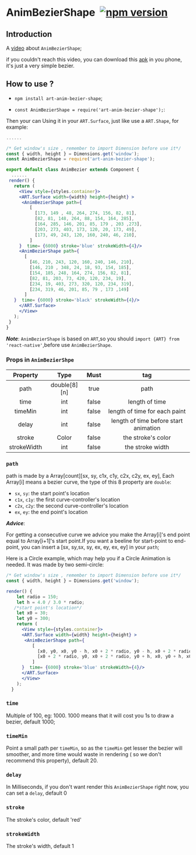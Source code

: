# AnimBezierShape  [![npm version](https://d25lcipzij17d.cloudfront.net/badge.svg?id=js&type=6&v=0.1.23&x2=0)](https://www.npmjs.com/package/art-anim-bezier-shape)

## Introduction

A [video][2] about `AnimBezierShape`;

if you couldn't reach this video, you can download this [apk][4] in you phone, it's just a very simple bezier.

## How to use ?
 
 *  `npm install art-anim-bezier-shape`;

 * `const AnimBezierShape = require('art-anim-bezier-shape');`:

Then your can Using it in your `ART.Surface`, just like use a `ART.Shape`, for example:

 ```jsx
 ......
 
/* Get window's size , remember to import Dimension before use it*/
const { width, height } = Dimensions.get('window'); 
const AnimBezierShape = require('art-anim-bezier-shape');

 export default class AnimBezier extends Component {
   ......
  render() {
    return (
      <View style={styles.container}>
      <ART.Surface width={width} height={height} >
       <AnimBezierShape path={
          [
            [173, 149 , 48, 264, 274, 156, 82, 81],   
            [82, 81, 148, 264, 88, 154, 164, 285],
            [164, 285, 146, 201, 85, 179 , 203 ,273],
            [203, 273, 403, 173, 120, 20, 173, 49],  
            [173, 49, 243, 120, 160, 240, 46, 210],       
          ]
      }  time= {6000} stroke='blue' strokeWidth={4}/>
      <AnimBezierShape path={
        [
          [46, 210, 243, 120, 160, 240, 146, 210],
          [146, 210 , 348, 24, 18, 93, 154, 185],
          [154, 185, 248, 164, 274, 156, 82, 81],
          [82, 81, 203, 73, 420, 120, 234, 19],
          [234, 19, 403, 273, 320, 120, 234, 319],
          [234, 319, 46, 201, 85, 79 , 173 ,149]
        ]
    }  time= {6000} stroke='black' strokeWidth={4}/>
      </ART.Surface>
      </View>
    );
  }
}
 ```
  ***Note***: `AnimBezierShape` is based on `ART`,so you should `import {ART} from 'react-native'`,before use `AnimBezierShape`.

 ### Props in `AnimBezierShpe`

 Property | Type | Must | tag
:-:|:-:|:-:|:-:
path|double[8][n]|true|path
time|int|false|length of time
timeMin|int|false|length of time for each paint
delay|int| false| length of time before start animation
stroke|Color|false| the stroke's color
strokeWidth|int|false| the stroke width

 ### `path`

path is made by a Array[count][sx, sy, c1x, c1y, c2x, c2y, ex, ey], Each Array[i]
means a bezier curve, the type of this 8 property are `double`:

* `sx`, `sy`: the start point's location
* `c1x`, `c1y`: the first curve-controller's location
* `c2x`, `c2y`: the second curve-controller's location
* `ex`, `ey`: the end point's location

***Advice***: 

For getting a consecutive curve we advice you make the Array[i]'s end point equal to Array[i+1]'s start point.If you want a beeline for start-point to end-point, you can insert a
[sx, sy,sx, sy, ex, ey, ex, ey] in your `path`;

Here is a Circle example, which may help you if a Circle Animation is needed. It was made by two semi-circle:

```jsx
/* Get window's size , remember to import Dimension before use it*/
const { width, height } = Dimensions.get('window'); 

render() {
    let radio = 150;
    let h = 4.0 / 3.0 * radio;
   /*start point's location*/
    let x0 = 30;    
    let y0 = 300;
    return (
      <View style={styles.container}>
      <ART.Surface width={width} height={height} >
       <AnimBezierShape path={
          [
            [x0, y0, x0, y0 - h, x0 + 2 * radio, y0 - h, x0 + 2 * radio, y0],   
            [x0 + 2 * radio, y0, x0 + 2 * radio, y0 + h, x0, y0 + h, x0, y0],       
          ]
      }  time= {6000} stroke='blue' strokeWidth={4}/>
      </ART.Surface>
      </View>
    );
  }

```

### `time`
Multiple of 100, eg: 1000. 1000 means that it will cost you 1s to draw a bezier, default 1000;

### `timeMin`
Point a small path per `timeMin`, so as the `timeMin` get lesser the bezier will smoother, and more time would waste in rendering ( so we don't recommend this property), default 20.

### `delay`
In Milliseconds, if you don't want render this `AnimBezierShape` right now, you can set a `delay`, default 0

### `stroke`
The stroke's color, default 'red'

### `strokeWidth`

The stroke's width, default 1


[1]:https://github.com/jiarWang/AnimBezierShape/blob/master/AnimBezierShape/src/component/AnimBezierShape.js
[2]:https://www.youtube.com/watch?v=BrToj99cEHo&feature=youtu.be
[4]:https://github.com/jiarWang/AnimBezierShape/blob/master/AnimBezierShape/android/app/app-release.apk
